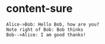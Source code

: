 # content-sure

```sequence
Alice->Bob: Hello Bob, how are you?
Note right of Bob: Bob thinks
Bob-->Alice: I am good thanks!
```
